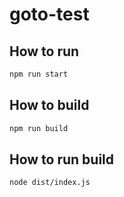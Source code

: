 # goto-test

## How to run

```bash
npm run start
```

## How to build

```bash
npm run build
```

## How to run build

```bash
node dist/index.js
```
